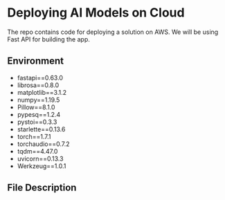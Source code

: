 # Deploying AI Models on Cloud

The repo contains code for deploying a solution on AWS. We will be using Fast API for building the app.

## Environment
* fastapi==0.63.0
* librosa==0.8.0
* matplotlib==3.1.2
* numpy==1.19.5
* Pillow==8.1.0
* pypesq==1.2.4
* pystoi==0.3.3
* starlette==0.13.6
* torch==1.7.1
* torchaudio==0.7.2
* tqdm==4.47.0
* uvicorn==0.13.3
* Werkzeug==1.0.1

## File Description
